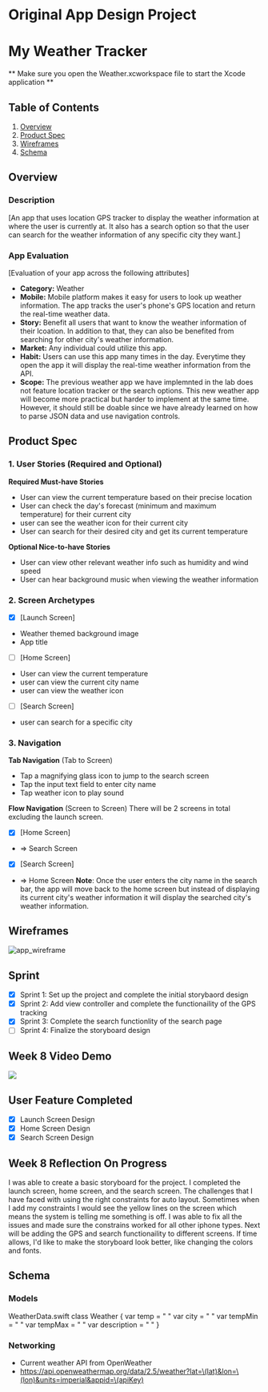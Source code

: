 Original App Design Project
===

# My Weather Tracker
** Make sure you open the Weather.xcworkspace file to start the Xcode application **

## Table of Contents

1. [Overview](#Overview)
2. [Product Spec](#Product-Spec)
3. [Wireframes](#Wireframes)
4. [Schema](#Schema)

## Overview

### Description

[An app that uses location GPS tracker to display the weather information at where the user is currently at. It also has a search option so that the user can search for the weather information of any specific city they want.]

### App Evaluation

[Evaluation of your app across the following attributes]
- **Category:** Weather
- **Mobile:** Mobile platform makes it easy for users to look up weather information. The app tracks the user's phone's GPS location and return the real-time weather data. 
- **Story:** Benefit all users that want to know the weather information of their lcoation. In addition to that, they can also be benefited from searching for other city's weather information.
- **Market:** Any individual could utilize this app.
- **Habit:** Users can use this app many times in the day. Everytime they open the app it will display the real-time weather information from the API.
- **Scope:** The previous weather app we have implemnted in the lab does not feature location tracker or the search options. This new weather app will become more practical but harder to implement at the same time. However, it should still be doable since we have already learned on how to parse JSON data and use navigation controls.

## Product Spec

### 1. User Stories (Required and Optional)

**Required Must-have Stories**

* User can view the current temperature based on their precise location
* User can check the day's forecast (minimum and maximum temperature) for their current city
* user can see the weather icon for their current city
* User can search for their desired city and get its current temperature

**Optional Nice-to-have Stories**

* User can view other relevant weather info such as humidity and wind speed
* User can hear background music when viewing the weather information

### 2. Screen Archetypes

- [X] [Launch Screen]
* Weather themed background image
* App title
- [ ] [Home Screen]
* User can view the current temperature
* user can view the current city name
* user can view the weather icon
- [ ] [Search Screen]
* user can search for a specific city

### 3. Navigation

**Tab Navigation** (Tab to Screen)

* Tap a magnifying glass icon to jump to the search screen
* Tap the input text field to enter city name
* Tap weather icon to play sound

**Flow Navigation** (Screen to Screen)
There will be 2 screens in total excluding the launch screen.

- [X] [Home Screen]
* => Search Screen
- [X] [Search Screen]
* => Home Screen
**Note**: Once the user enters the city name in the search bar, the app will move back to the home screen but instead of displaying its current city's weather information it will display the searched city's weather information.

## Wireframes
![app_wireframe](https://github.com/euphemon/codepath-finalproject-MyWeatherTracker/assets/60558886/041b1c92-b638-4f44-9686-c02be3091ee2)


## Sprint
- [X] Sprint 1: Set up the project and complete the initial storybaord design
- [X] Sprint 2: Add view controller and complete the functionaility of the GPS tracking
- [X] Sprint 3: Complete the search functionlity of the search page
- [ ] Sprint 4: Finalize the storyboard design

## Week 8 Video Demo
<div>
    <a href="https://www.loom.com/share/7a1959312fc243d29a6fec4460e2ddf2">
    </a>
    <a href="https://www.loom.com/share/7a1959312fc243d29a6fec4460e2ddf2">
      <img style="max-width:300px;" src="https://cdn.loom.com/sessions/thumbnails/7a1959312fc243d29a6fec4460e2ddf2-with-play.gif">
    </a>
  </div>
  
## User Feature Completed
- [X] Launch Screen Design
- [X] Home Screen Design
- [X] Search Screen Design 

## Week 8 Reflection On Progress
I was able to create a basic storyboard for the project. I completed the launch screen, home screen, and the search screen. 
The challenges that I have faced with using the right constraints for auto layout. Sometimes when I add my constraints I would see the yellow lines on the screen which means the system is telling me something is off. I was able to fix all the issues and made sure the constrains worked for all other iphone types.
Next will be adding the GPS and search functionaility to different screens. 
If time allows, I'd like to make the storyboard look better, like changing the colors and fonts. 

## Schema 

### Models

WeatherData.swift
class Weather {
    var temp = " "
    var city = " "
    var tempMin = " "
    var tempMax = " "
    var description = " "
}

### Networking

- Current weather API from OpenWeather
- https://api.openweathermap.org/data/2.5/weather?lat=\(lat)&lon=\(lon)&units=imperial&appid=\(apiKey)
